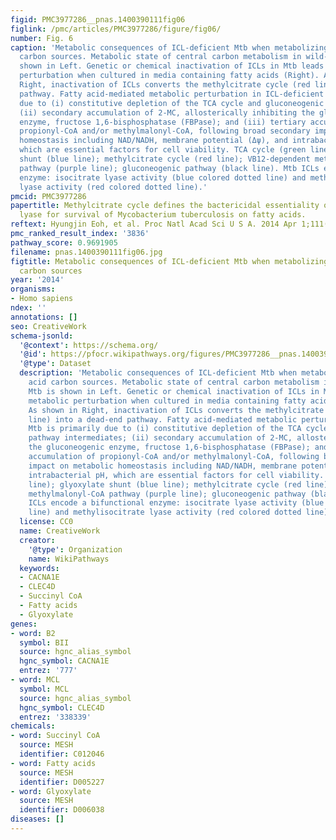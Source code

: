 ```yaml
---
figid: PMC3977286__pnas.1400390111fig06
figlink: /pmc/articles/PMC3977286/figure/fig06/
number: Fig. 6
caption: 'Metabolic consequences of ICL-deficient Mtb when metabolizing fatty acid
  carbon sources. Metabolic state of central carbon metabolism in wild-type Mtb is
  shown in Left. Genetic or chemical inactivation of ICLs in Mtb leads to metabolic
  perturbation when cultured in media containing fatty acids (Right). As shown in
  Right, inactivation of ICLs converts the methylcitrate cycle (red line) into a dead-end
  pathway. Fatty acid-mediated metabolic perturbation in ICL-deficient Mtb is primarily
  due to (i) constitutive depletion of the TCA cycle and gluconeogenic pathway intermediates;
  (ii) secondary accumulation of 2-MC, allosterically inhibiting the gluconeogenic
  enzyme, fructose 1,6-bisphosphatase (FBPase); and (iii) tertiary accumulation of
  propionyl-CoA and/or methylmalonyl-CoA, following broad secondary impact on metabolic
  homeostasis including NAD/NADH, membrane potential (Δψ), and intrabacterial pH,
  which are essential factors for cell viability. TCA cycle (green line); glyoxylate
  shunt (blue line); methylcitrate cycle (red line); VB12-dependent methylmalonyl-CoA
  pathway (purple line); gluconeogenic pathway (black line). Mtb ICLs encode a bifunctional
  enzyme: isocitrate lyase activity (blue colored dotted line) and methylisocitrate
  lyase activity (red colored dotted line).'
pmcid: PMC3977286
papertitle: Methylcitrate cycle defines the bactericidal essentiality of isocitrate
  lyase for survival of Mycobacterium tuberculosis on fatty acids.
reftext: Hyungjin Eoh, et al. Proc Natl Acad Sci U S A. 2014 Apr 1;111(13):4976-4981.
pmc_ranked_result_index: '3836'
pathway_score: 0.9691905
filename: pnas.1400390111fig06.jpg
figtitle: Metabolic consequences of ICL-deficient Mtb when metabolizing fatty acid
  carbon sources
year: '2014'
organisms:
- Homo sapiens
ndex: ''
annotations: []
seo: CreativeWork
schema-jsonld:
  '@context': https://schema.org/
  '@id': https://pfocr.wikipathways.org/figures/PMC3977286__pnas.1400390111fig06.html
  '@type': Dataset
  description: 'Metabolic consequences of ICL-deficient Mtb when metabolizing fatty
    acid carbon sources. Metabolic state of central carbon metabolism in wild-type
    Mtb is shown in Left. Genetic or chemical inactivation of ICLs in Mtb leads to
    metabolic perturbation when cultured in media containing fatty acids (Right).
    As shown in Right, inactivation of ICLs converts the methylcitrate cycle (red
    line) into a dead-end pathway. Fatty acid-mediated metabolic perturbation in ICL-deficient
    Mtb is primarily due to (i) constitutive depletion of the TCA cycle and gluconeogenic
    pathway intermediates; (ii) secondary accumulation of 2-MC, allosterically inhibiting
    the gluconeogenic enzyme, fructose 1,6-bisphosphatase (FBPase); and (iii) tertiary
    accumulation of propionyl-CoA and/or methylmalonyl-CoA, following broad secondary
    impact on metabolic homeostasis including NAD/NADH, membrane potential (Δψ), and
    intrabacterial pH, which are essential factors for cell viability. TCA cycle (green
    line); glyoxylate shunt (blue line); methylcitrate cycle (red line); VB12-dependent
    methylmalonyl-CoA pathway (purple line); gluconeogenic pathway (black line). Mtb
    ICLs encode a bifunctional enzyme: isocitrate lyase activity (blue colored dotted
    line) and methylisocitrate lyase activity (red colored dotted line).'
  license: CC0
  name: CreativeWork
  creator:
    '@type': Organization
    name: WikiPathways
  keywords:
  - CACNA1E
  - CLEC4D
  - Succinyl CoA
  - Fatty acids
  - Glyoxylate
genes:
- word: B2
  symbol: BII
  source: hgnc_alias_symbol
  hgnc_symbol: CACNA1E
  entrez: '777'
- word: MCL
  symbol: MCL
  source: hgnc_alias_symbol
  hgnc_symbol: CLEC4D
  entrez: '338339'
chemicals:
- word: Succinyl CoA
  source: MESH
  identifier: C012046
- word: Fatty acids
  source: MESH
  identifier: D005227
- word: Glyoxylate
  source: MESH
  identifier: D006038
diseases: []
---
```

